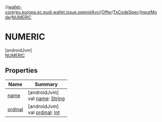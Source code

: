 //[wallet-core](../../../../../../index.md)/[eu.europa.ec.eudi.wallet.issue.openid4vci](../../../../index.md)/[Offer](../../../index.md)/[TxCodeSpec](../../index.md)/[InputMode](../index.md)/[NUMERIC](index.md)

# NUMERIC

[androidJvm]\
[NUMERIC](index.md)

## Properties

| Name                                                                 | Summary                                                                                                                                                                 |
|----------------------------------------------------------------------|-------------------------------------------------------------------------------------------------------------------------------------------------------------------------|
| [name](../-t-e-x-t/index.md#-372974862%2FProperties%2F1615067946)    | [androidJvm]<br>val [name](../-t-e-x-t/index.md#-372974862%2FProperties%2F1615067946): [String](https://kotlinlang.org/api/latest/jvm/stdlib/kotlin/-string/index.html) |
| [ordinal](../-t-e-x-t/index.md#-739389684%2FProperties%2F1615067946) | [androidJvm]<br>val [ordinal](../-t-e-x-t/index.md#-739389684%2FProperties%2F1615067946): [Int](https://kotlinlang.org/api/latest/jvm/stdlib/kotlin/-int/index.html)    |
